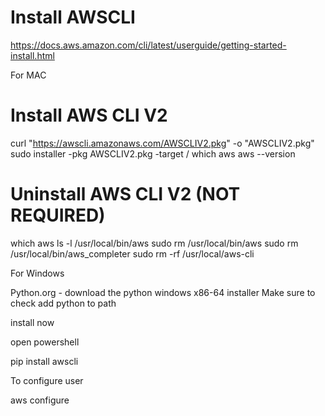 # Install AWSCLI

https://docs.aws.amazon.com/cli/latest/userguide/getting-started-install.html


For MAC

# Install AWS CLI V2
curl "https://awscli.amazonaws.com/AWSCLIV2.pkg" -o "AWSCLIV2.pkg"
sudo installer -pkg AWSCLIV2.pkg -target /
which aws
aws --version

# Uninstall AWS CLI V2 (NOT REQUIRED)
which aws
ls -l /usr/local/bin/aws
sudo rm /usr/local/bin/aws
sudo rm /usr/local/bin/aws_completer
sudo rm -rf /usr/local/aws-cli


For Windows 

Python.org - download the python windows x86-64 installer
Make sure to check add python to path 

install now 

open powershell 

pip install awscli 

To configure user 

aws configure 
